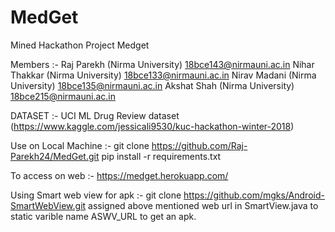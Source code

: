 # MedGet
Mined Hackathon Project Medget


Members :-
Raj Parekh (Nirma University)
  18bce143@nirmauni.ac.in
Nihar Thakkar (Nirma University)
  18bce133@nirmauni.ac.in
Nirav Madani (Nirma University)
  18bce135@nirmauni.ac.in
Akshat Shah (Nirma University)
  18bce215@nirmauni.ac.in
  
  
DATASET :-
UCI ML Drug Review dataset (https://www.kaggle.com/jessicali9530/kuc-hackathon-winter-2018)

Use on Local Machine :- 
git clone https://github.com/Raj-Parekh24/MedGet.git
pip install -r requirements.txt

To access on web :- 
https://medget.herokuapp.com/

Using Smart web view for apk :- 
git clone https://github.com/mgks/Android-SmartWebView.git
assigned above mentioned web url in SmartView.java to static varible name ASWV_URL to get an apk. 
